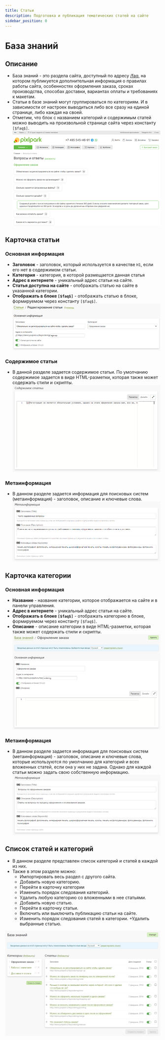 ```yaml
---
title: Статьи
description: Подготовка и публикация тематических статей на сайте
sidebar_position: 0
---
```


# База знаний
## Описание
* База знаний - это раздела сайта, доступный по адресу [/faq](https://demo.pixlpark.ru/faq), на котором публикуется дополнительная информация о правилах работы сайта, особенностях оформления заказа, сроках производства, способах доставки, вариантах оплаты и требованиях к макетам. 
* Статьи в базе знаний могут группироваться по категориям. И в зависимости от настроек выводиться либо все сразу на единой странице, либо каждая на своей.
* Отметим, что блок с названием категорий и содержимым статей можно выводить на произвольной странице сайта через константу `[$faq$]`.
![](../_media/faq/faq.png ':size=80%')

## Карточка статьи
### Основная информация
* __Заголовок__ - заголовок, который используется в качестве `H1`, если его нет в содержимом статьи.
* __Категория__ - категория, в которой размещается данная статья
* __Адрес в интернете__ - уникальный адрес статьи на сайте.
* __Статья доступна на сайте__ - отображать статью на сайте в указанной категории.
* __Отображать в блоке `[$faq$]`__ - отображать статью в блоке, формируемом через константу `[$faq$]`.
![](../_media/faq/article-general.png)

### Содержимое статьи
* В данной разделе задается содержимое статьи. По умолчанию содержимое задается в виде HTML-разметки, которая также может содержать стили и скрипты.
![](../_media/faq/faq02.png)

### Метаинформация
* В данном разделе задается информация для поисковых систем (метаинформация) - заголовок, описание и ключевые слова.
![](../_media/faq/faq03.png)

## Карточка категории

### Основная информация
* __Название__ - название категории, которое отображается на сайте и в панели управления.
* __Адрес в интернете__ - уникальный адрес статьи на сайте. 
* __Отображать в блоке `[$faq$]`__ - отображать категорию в блоке, формируемом через  константу `[$faq$]`.
* __Описание__ - описание категории в виде HTML-разметки, которая также может содержать стили и скрипты.
![](../_media/faq/category-general.png)

### Метаинформация
* В данном разделе задается информация для поисковых систем (метаинформация) - заголовок, описание и ключевые слова, которые используются по умолчанию для категорий и всех вложенных статей, если она у них не задана. Однако для каждой статьи можно задать свою собственную информацию.
![](../_media/faq/faq05.png)

## Список статей и категорий
* В данном разделе представлен список категорий и статей в каждой из них.
* Также в этом разделе можно:
    + Импортировать весь раздел с другого сайта.
    + Добавить новую категорию.
    + Перейти в карточку категории
    + Изменить порядок следования категорий.
    + Удалить любую категорию со вложенными в нее статьями.
    + Добавить новую статью.
    + Перейти в карточку статьи.
    + Включить или выключить публикацию статьи на сайте.
    + Изменить порядок следования статей в категории.
    +Удалить выбранные статью.

![](../_media/faq/list.png)